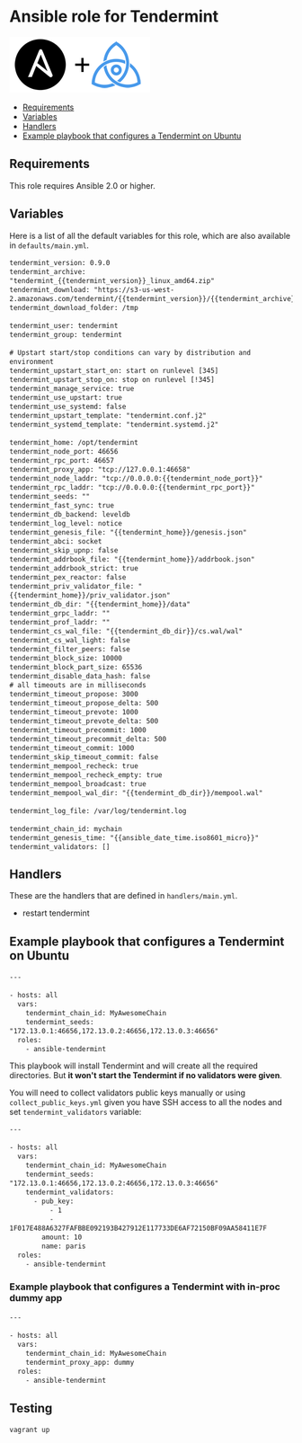 # Ansible role for Tendermint

![Ansible plus Tendermint](img/a_plus_t.png)

* [Requirements](#requirements)
* [Variables](#variables)
* [Handlers](#handlers)
* [Example playbook that configures a Tendermint on Ubuntu](#example-playbook-that-configures-a-tendermint-on-ubuntu)

## Requirements

This role requires Ansible 2.0 or higher.

## Variables

Here is a list of all the default variables for this role, which are also
available in `defaults/main.yml`.

```
tendermint_version: 0.9.0
tendermint_archive: "tendermint_{{tendermint_version}}_linux_amd64.zip"
tendermint_download: "https://s3-us-west-2.amazonaws.com/tendermint/{{tendermint_version}}/{{tendermint_archive}}"
tendermint_download_folder: /tmp

tendermint_user: tendermint
tendermint_group: tendermint

# Upstart start/stop conditions can vary by distribution and environment
tendermint_upstart_start_on: start on runlevel [345]
tendermint_upstart_stop_on: stop on runlevel [!345]
tendermint_manage_service: true
tendermint_use_upstart: true
tendermint_use_systemd: false
tendermint_upstart_template: "tendermint.conf.j2"
tendermint_systemd_template: "tendermint.systemd.j2"

tendermint_home: /opt/tendermint
tendermint_node_port: 46656
tendermint_rpc_port: 46657
tendermint_proxy_app: "tcp://127.0.0.1:46658"
tendermint_node_laddr: "tcp://0.0.0.0:{{tendermint_node_port}}"
tendermint_rpc_laddr: "tcp://0.0.0.0:{{tendermint_rpc_port}}"
tendermint_seeds: ""
tendermint_fast_sync: true
tendermint_db_backend: leveldb
tendermint_log_level: notice
tendermint_genesis_file: "{{tendermint_home}}/genesis.json"
tendermint_abci: socket
tendermint_skip_upnp: false
tendermint_addrbook_file: "{{tendermint_home}}/addrbook.json"
tendermint_addrbook_strict: true
tendermint_pex_reactor: false
tendermint_priv_validator_file: "{{tendermint_home}}/priv_validator.json"
tendermint_db_dir: "{{tendermint_home}}/data"
tendermint_grpc_laddr: ""
tendermint_prof_laddr: ""
tendermint_cs_wal_file: "{{tendermint_db_dir}}/cs.wal/wal"
tendermint_cs_wal_light: false
tendermint_filter_peers: false
tendermint_block_size: 10000
tendermint_block_part_size: 65536
tendermint_disable_data_hash: false
# all timeouts are in milliseconds
tendermint_timeout_propose: 3000
tendermint_timeout_propose_delta: 500
tendermint_timeout_prevote: 1000
tendermint_timeout_prevote_delta: 500
tendermint_timeout_precommit: 1000
tendermint_timeout_precommit_delta: 500
tendermint_timeout_commit: 1000
tendermint_skip_timeout_commit: false
tendermint_mempool_recheck: true
tendermint_mempool_recheck_empty: true
tendermint_mempool_broadcast: true
tendermint_mempool_wal_dir: "{{tendermint_db_dir}}/mempool.wal"

tendermint_log_file: /var/log/tendermint.log

tendermint_chain_id: mychain
tendermint_genesis_time: "{{ansible_date_time.iso8601_micro}}"
tendermint_validators: []
```

## Handlers

These are the handlers that are defined in `handlers/main.yml`.

* restart tendermint

## Example playbook that configures a Tendermint on Ubuntu

```
---

- hosts: all
  vars:
    tendermint_chain_id: MyAwesomeChain
    tendermint_seeds: "172.13.0.1:46656,172.13.0.2:46656,172.13.0.3:46656"
  roles:
    - ansible-tendermint
```

This playbook will install Tendermint and will create all the
required directories. But **it won't start the Tendermint if no
validators were given**.

You will need to collect validators public keys manually or using
`collect_public_keys.yml` given you have SSH access to all the nodes and set `tendermint_validators` variable:

```
---

- hosts: all
  vars:
    tendermint_chain_id: MyAwesomeChain
    tendermint_seeds: "172.13.0.1:46656,172.13.0.2:46656,172.13.0.3:46656"
    tendermint_validators:
      - pub_key:
          - 1
          - 1F017E488A6327FAFBBE092193B427912E117733DE6AF72150BF09AA58411E7F
        amount: 10
        name: paris
  roles:
    - ansible-tendermint
```

### Example playbook that configures a Tendermint with in-proc dummy app

```
---

- hosts: all
  vars:
    tendermint_chain_id: MyAwesomeChain
    tendermint_proxy_app: dummy
  roles:
    - ansible-tendermint
```

## Testing

```
vagrant up
```

